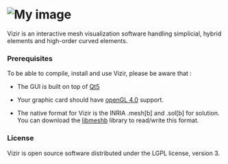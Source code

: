 # ![My image](https://github.com/aloseille/vizir/blob/master/imgs/vizir-icon.jpg)


Vizir is an interactive mesh visualization software handling simplicial, hybrid elements and high-order curved 
elements. 


### Prerequisites

To be able to compile, install and use Vizir, please be aware that :

* The GUI is built on top of [Qt5](https://www.qt.io/download)

* Your graphic card should have [openGL 4.0](https://www.opengl.org/wiki/Getting_Started) support.

* The native format for Vizir is the INRIA .mesh[b] and .sol[b] for solution. You can download
the [libmeshb](https://github.com/LoicMarechal/libMeshb) library to read/write this format. 


### License

Vizir is open source software distributed under the LGPL license, version 3.



